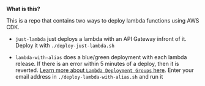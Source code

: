 **What is this?**

This is a repo that contains two ways to deploy lambda functions using AWS CDK. 

* `just-lambda` just deploys a lambda with an API Gateway infront of it. Deploy it with `./deploy-just-lambda.sh`

* `lambda-with-alias` does a blue/green deployment with each lambda release. If there is an error within 5 minutes of a deploy, then it is reverted. [Learn more about `Lambda Deployment Groups` here](https://docs.aws.amazon.com/codedeploy/latest/userguide/deployment-groups.html). Enter your email address in `./deploy-lambda-with-alias.sh` and run it


